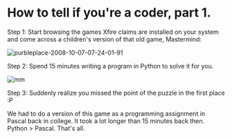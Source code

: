 # How to tell if you're a coder, part 1.

Step 1: Start browsing the games Xfire claims are installed on your system and come across a children's version of that old game, Mastermind:

![](http://westkarana.com/wp-content/uploads/2008/10/purbleplace-2008-10-07-07-24-01-91.jpg "purbleplace-2008-10-07-07-24-01-91")

Step 2: Spend 15 minutes writing a program in Python to solve it for you.

![](http://westkarana.com/wp-content/uploads/2008/10/mm.gif "mm")

Step 3: Suddenly realize you missed the point of the puzzle in the first place :P

We had to do a version of this game as a programming assignment in Pascal back in college. It took a lot longer than 15 minutes back then. Python > Pascal. That's all.

